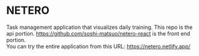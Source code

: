 # NETERO
Task management application that visualizes daily training.
This repo is the api portion. https://github.com/soshi-matsuo/netero-react is the front end portion.  
You can try the entire application from this URL: https://netero.netlify.app/
